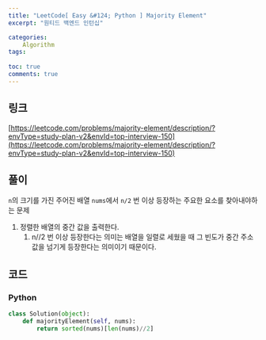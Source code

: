 ```yaml
---
title: "LeetCode[ Easy &#124; Python ] Majority Element"
excerpt: "원티드 백엔드 인턴십"

categories:
    Algorithm
tags:
   
toc: true
comments: true
---
```


## 링크

[https://leetcode.com/problems/majority-element/description/?envType=study-plan-v2&envId=top-interview-150](https://leetcode.com/problems/majority-element/description/?envType=study-plan-v2&envId=top-interview-150)

## 풀이
`n`의 크기를 가진 주어진 배열 `nums`에서 `n/2` 번 이상 등장하는 주요한 요소를 찾아내야하는 문제  

1. 정렬한 배열의 중간 값을 출력한다.
   1. n//2 번 이상 등장한다는 의미는 배열을 일렬로 세웠을 때 그 빈도가 중간 주소값을 넘기게 등장한다는 의미이기 때문이다.

## 코드

### Python  
```python  
class Solution(object):
    def majorityElement(self, nums):
        return sorted(nums)[len(nums)//2]
```  

